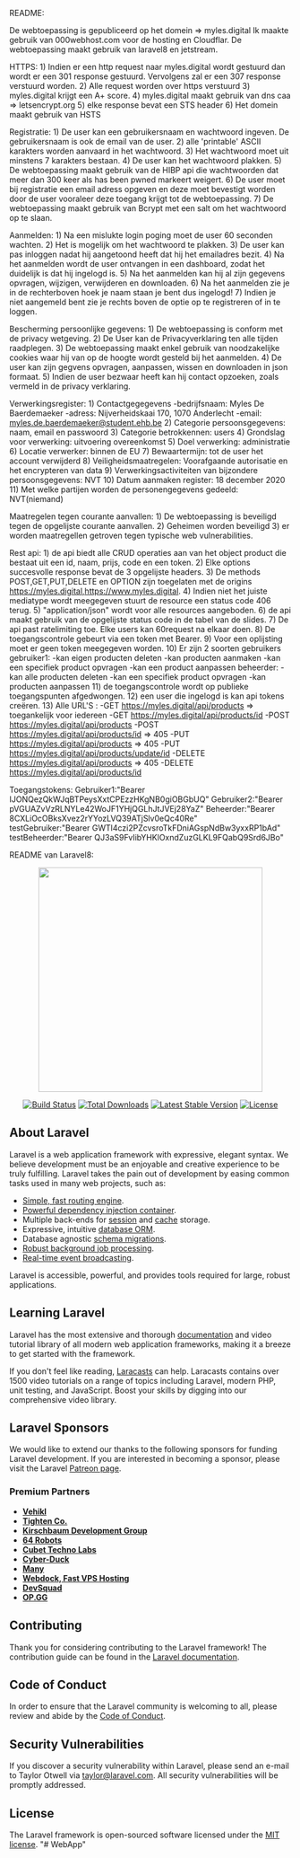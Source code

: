 README:

De webtoepassing is gepubliceerd op het domein => myles.digital
Ik maakte gebruik van 000webhost.com voor de hosting en Cloudflar.
De webtoepassing maakt gebruik van laravel8 en jetstream.

HTTPS:
    1) Indien er een http request naar myles.digital wordt gestuurd dan wordt er een 301 response gestuurd.
        Vervolgens zal er een 307 response verstuurd worden.
    2) Alle request worden over https verstuurd
    3) myles.digital krijgt een A+ score.
    4) myles.digital maakt gebruik van dns caa => letsencrypt.org
    5) elke response bevat een STS header
    6) Het domein maakt gebruik van HSTS
    
Registratie:
    1) De user kan een gebruikersnaam en wachtwoord ingeven. De gebruikersnaam is ook de email van de user.
    2) alle 'printable' ASCII karakters worden aanvaard in het wachtwoord.
    3) Het wachtwoord moet uit minstens 7  karakters bestaan.
    4) De user kan het wachtwoord plakken.
    5) De webtoepassing maakt gebruik van de HIBP api die wachtwoorden dat meer dan 300 keer als has been pwned markeert weigert.
    6) De user moet bij registratie een email adress opgeven en deze moet bevestigt worden door de user vooraleer deze toegang krijgt tot de webtoepassing.
    7) De webtoepassing maakt gebruik van Bcrypt met een salt om het wachtwoord op te slaan.

Aanmelden:
    1) Na een mislukte login poging moet de user 60 seconden wachten.
    2) Het is mogelijk om het wachtwoord te plakken.
    3) De user kan pas inloggen nadat hij aangetoond heeft dat hij het emailadres bezit.
    4) Na het aanmelden wordt de user ontvangen in een dashboard, zodat het duidelijk is dat hij ingelogd is.
    5) Na het aanmelden kan hij al zijn gegevens opvragen, wijzigen, verwijderen en downloaden.
    6) Na het aanmelden zie je in de rechterboven hoek je naam staan je bent dus ingelogd!
    7) Indien je niet aangemeld bent zie je rechts boven de optie op te registreren of in te loggen.
    
Bescherming persoonlijke gegevens:
    1) De webtoepassing is conform met de privacy wetgeving.
    2) De User kan de Privacyverklaring ten alle tijden raadplegen.
    3) De webtoepassing maakt enkel gebruik van noodzakelijke cookies waar hij van op de hoogte wordt gesteld bij het aanmelden.
    4) De user kan zijn gegvens opvragen, aanpassen, wissen en downloaden in json formaat.
    5) Indien de user bezwaar heeft kan hij contact opzoeken, zoals vermeld in de privacy verklaring.

Verwerkingsregister:
    1) Contactgegegevens
        -bedrijfsnaam: Myles De Baerdemaeker
        -adress: Nijverheidskaai 170, 1070 Anderlecht
        -email: myles.de.baerdemaeker@student.ehb.be
    2) Categorie persoonsgegevens: naam, email en passwoord
    3) Categorie betrokkennen: users
    4) Grondslag voor verwerking: uitvoering overeenkomst
    5) Doel verwerking: administratie
    6) Locatie verwerker: binnen de EU
    7) Bewaartermijn: tot de user het account verwijderd
    8) Veiligheidsmaatregelen: Voorafgaande autorisatie en het encrypteren van data
    9) Verwerkingsactiviteiten van bijzondere persoonsgegevens: NVT 
    10) Datum aanmaken register: 18 december 2020
    11) Met welke partijen worden de personengegevens gedeeld: NVT(niemand)
    
Maatregelen tegen courante aanvallen:
    1) De webtoepassing is beveiligd tegen de opgelijste courante aanvallen.
    2) Geheimen worden beveiligd
    3) er worden maatregellen getroven tegen typische web vulnerabilities.

Rest api:
    1) de api biedt alle CRUD operaties aan van het object product die bestaat uit een id, naam, prijs, code en een token.
    2) Elke options succesvolle response bevat de 3 opgelijste headers.
    3) De methods POST,GET,PUT,DELETE en OPTION zijn toegelaten met de origins https://myles.digital,https://www.myles.digital.
    4) Indien niet het juiste mediatype wordt meegegeven stuurt de resource een status code 406 terug.
    5) "application/json" wordt voor alle resources aangeboden.
    6) de api maakt gebruik van de opgelijste status code in de tabel van de slides.
    7) De api past ratelimiting toe. Elke users kan 60request na elkaar doen.
    8) De toegangscontrole gebeurt via een token met Bearer.
    9) Voor een oplijsting moet er geen token meegegeven worden.
    10) Er zijn 2 soorten gebruikers
        gebruiker1:
                    -kan eigen producten deleten
                    -kan producten aanmaken
                    -kan een specifiek product opvragen
                    -kan een product aanpassen 
        beheerder:
                    -kan alle producten deleten
                    -kan een specifiek product opvragen 
                    -kan producten aanpassen
    11) de toegangscontrole wordt op publieke toegangspunten afgedwongen.
    12) een user die ingelogd is kan api tokens creëren.
    13) Alle URL'S :    -GET https://myles.digital/api/products => toegankelijk voor iedereen
                        -GET https://myles.digital/api/products/id
                        -POST https://myles.digital/api/products
                        -POST https://myles.digital/api/products/id => 405
                        -PUT https://myles.digital/api/products => 405
                        -PUT https://myles.digital/api/products/update/id
                        -DELETE https://myles.digital/api/products => 405
                        -DELETE https://myles.digital/api/products/id

Toegangstokens:
    Gebruiker1:"Bearer IJONQezQkWJqBTPeysXxtCPEzzHKgNB0giOBGbUQ"
    Gebruiker2:"Bearer pVGUAZvVzRLNYLe42WoJF1YHjQGLhJtJVEj28YaZ"
    Beheerder:"Bearer 8CXLiOcOBksXvez2rYYozLVQ39ATjSlv0eQc40Re"    
    testGebruiker:"Bearer GWTl4czi2PZcvsroTkFDniAGspNdBw3yxxRP1bAd"
    testBeheerder:"Bearer QJ3aS9FvIibYHKlOxndZuzGLKL9FQabQ9Srd6JBo"


README van Laravel8:

<p align="center"><a href="https://laravel.com" target="_blank"><img src="https://raw.githubusercontent.com/laravel/art/master/logo-lockup/5%20SVG/2%20CMYK/1%20Full%20Color/laravel-logolockup-cmyk-red.svg" width="400"></a></p>

<p align="center">
<a href="https://travis-ci.org/laravel/framework"><img src="https://travis-ci.org/laravel/framework.svg" alt="Build Status"></a>
<a href="https://packagist.org/packages/laravel/framework"><img src="https://img.shields.io/packagist/dt/laravel/framework" alt="Total Downloads"></a>
<a href="https://packagist.org/packages/laravel/framework"><img src="https://img.shields.io/packagist/v/laravel/framework" alt="Latest Stable Version"></a>
<a href="https://packagist.org/packages/laravel/framework"><img src="https://img.shields.io/packagist/l/laravel/framework" alt="License"></a>
</p>

## About Laravel

Laravel is a web application framework with expressive, elegant syntax. We believe development must be an enjoyable and creative experience to be truly fulfilling. Laravel takes the pain out of development by easing common tasks used in many web projects, such as:

- [Simple, fast routing engine](https://laravel.com/docs/routing).
- [Powerful dependency injection container](https://laravel.com/docs/container).
- Multiple back-ends for [session](https://laravel.com/docs/session) and [cache](https://laravel.com/docs/cache) storage.
- Expressive, intuitive [database ORM](https://laravel.com/docs/eloquent).
- Database agnostic [schema migrations](https://laravel.com/docs/migrations).
- [Robust background job processing](https://laravel.com/docs/queues).
- [Real-time event broadcasting](https://laravel.com/docs/broadcasting).

Laravel is accessible, powerful, and provides tools required for large, robust applications.

## Learning Laravel

Laravel has the most extensive and thorough [documentation](https://laravel.com/docs) and video tutorial library of all modern web application frameworks, making it a breeze to get started with the framework.

If you don't feel like reading, [Laracasts](https://laracasts.com) can help. Laracasts contains over 1500 video tutorials on a range of topics including Laravel, modern PHP, unit testing, and JavaScript. Boost your skills by digging into our comprehensive video library.

## Laravel Sponsors

We would like to extend our thanks to the following sponsors for funding Laravel development. If you are interested in becoming a sponsor, please visit the Laravel [Patreon page](https://patreon.com/taylorotwell).

### Premium Partners

- **[Vehikl](https://vehikl.com/)**
- **[Tighten Co.](https://tighten.co)**
- **[Kirschbaum Development Group](https://kirschbaumdevelopment.com)**
- **[64 Robots](https://64robots.com)**
- **[Cubet Techno Labs](https://cubettech.com)**
- **[Cyber-Duck](https://cyber-duck.co.uk)**
- **[Many](https://www.many.co.uk)**
- **[Webdock, Fast VPS Hosting](https://www.webdock.io/en)**
- **[DevSquad](https://devsquad.com)**
- **[OP.GG](https://op.gg)**

## Contributing

Thank you for considering contributing to the Laravel framework! The contribution guide can be found in the [Laravel documentation](https://laravel.com/docs/contributions).

## Code of Conduct

In order to ensure that the Laravel community is welcoming to all, please review and abide by the [Code of Conduct](https://laravel.com/docs/contributions#code-of-conduct).

## Security Vulnerabilities

If you discover a security vulnerability within Laravel, please send an e-mail to Taylor Otwell via [taylor@laravel.com](mailto:taylor@laravel.com). All security vulnerabilities will be promptly addressed.

## License

The Laravel framework is open-sourced software licensed under the [MIT license](https://opensource.org/licenses/MIT).
"# WebApp" 
